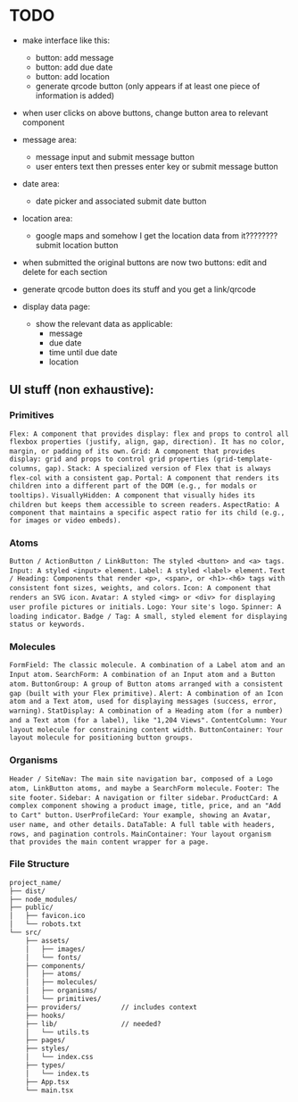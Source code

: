# TODO

- make interface like this:

  - button: add message
  - button: add due date
  - button: add location
  - generate qrcode button (only appears if at least one piece of information is added)

- when user clicks on above buttons, change button area to relevant component

- message area:

  - message input and submit message button
  - user enters text then presses enter key or submit message button

- date area:

  - date picker and associated submit date button

- location area:

  - google maps and somehow I get the location data from it???????? submit location button

- when submitted the original buttons are now two buttons: edit and delete for each section

- generate qrcode button does its stuff and you get a link/qrcode

- display data page:
  - show the relevant data as applicable:
    - message
    - due date
    - time until due date
    - location

## UI stuff (non exhaustive):

### Primitives

`Flex: A component that provides display: flex and props to control all flexbox properties (justify, align, gap, direction). It has no color, margin, or padding of its own.`
`Grid: A component that provides display: grid and props to control grid properties (grid-template-columns, gap).`
`Stack: A specialized version of Flex that is always flex-col with a consistent gap.`
`Portal: A component that renders its children into a different part of the DOM (e.g., for modals or tooltips).`
`VisuallyHidden: A component that visually hides its children but keeps them accessible to screen readers.`
`AspectRatio: A component that maintains a specific aspect ratio for its child (e.g., for images or video embeds).`

### Atoms

`Button / ActionButton / LinkButton: The styled <button> and <a> tags.`
`Input: A styled <input> element.`
`Label: A styled <label> element.`
`Text / Heading: Components that render <p>, <span>, or <h1>-<h6> tags with consistent font sizes, weights, and colors.`
`Icon: A component that renders an SVG icon.`
`Avatar: A styled <img> or <div> for displaying user profile pictures or initials.`
`Logo: Your site's logo.`
`Spinner: A loading indicator.`
`Badge / Tag: A small, styled element for displaying status or keywords.`

### Molecules

`FormField: The classic molecule. A combination of a Label atom and an Input atom.`
`SearchForm: A combination of an Input atom and a Button atom.`
`ButtonGroup: A group of Button atoms arranged with a consistent gap (built with your Flex primitive).`
`Alert: A combination of an Icon atom and a Text atom, used for displaying messages (success, error, warning).`
`StatDisplay: A combination of a Heading atom (for a number) and a Text atom (for a label), like "1,204 Views".`
`ContentColumn: Your layout molecule for constraining content width.`
`ButtonContainer: Your layout molecule for positioning button groups.`

### Organisms

`Header / SiteNav: The main site navigation bar, composed of a Logo atom, LinkButton atoms, and maybe a SearchForm molecule.`
`Footer: The site footer.`
`Sidebar: A navigation or filter sidebar.`
`ProductCard: A complex component showing a product image, title, price, and an "Add to Cart" button.`
`UserProfileCard: Your example, showing an Avatar, user name, and other details.`
`DataTable: A full table with headers, rows, and pagination controls.`
`MainContainer: Your layout organism that provides the main content wrapper for a page.`

### File Structure

```txt
project_name/
├── dist/
├── node_modules/
├── public/
│   ├── favicon.ico
│   └── robots.txt
└── src/
    ├── assets/
    │   ├── images/
    │   └── fonts/
    ├── components/
    │   ├── atoms/
    │   ├── molecules/
    │   ├── organisms/
    │   └── primitives/
    ├── providers/          // includes context
    ├── hooks/
    ├── lib/                // needed?
    │   └── utils.ts
    ├── pages/
    ├── styles/
    │   └── index.css
    ├── types/
    │   └── index.ts
    ├── App.tsx
    └── main.tsx
```
